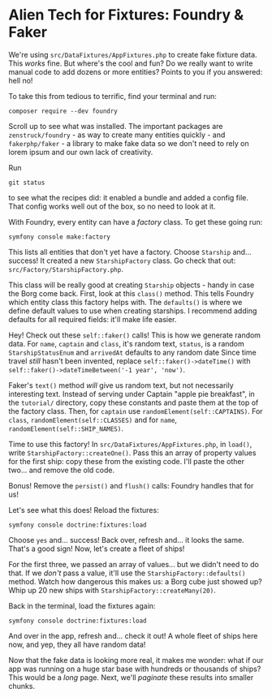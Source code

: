 # Alien Tech for Fixtures: Foundry & Faker

We're using `src/DataFixtures/AppFixtures.php` to create
fake fixture data. This *works* fine. But where's the cool and fun? Do we really want to
write manual code to add dozens or more entities? Points to you if you answered:
hell no!

To take this from tedious to terrific, find your terminal and run:

```terminal
composer require --dev foundry
```

Scroll up to see what was installed. The important packages are `zenstruck/foundry` -
as way to create many entities quickly - and `fakerphp/faker` - a library to make
fake data so we don't need to rely on lorem ipsum and our own lack of creativity.

Run

```terminal
git status
```

to see what the recipes did: it enabled a bundle and added a config file.
That config works well out of the box, so no need to look at it.

With Foundry, every entity can have a *factory* class.
To get these going run:

```terminal
symfony console make:factory
```

This lists all entities that don't yet have a factory. Choose `Starship` and...
success! It created a new `StarshipFactory` class. Go check that out:
`src/Factory/StarshipFactory.php`.

This class will be really good at creating `Starship` objects - handy
in case the Borg come back.
First, look at this `class()` method. This tells Foundry which entity class this factory
helps with.  The `defaults()` is where we define default values
to use when creating starships. I recommend adding defaults for all required fields:
it'll make life easier.

Hey! Check out these `self::faker()` calls! This is how we generate random data. For
`name`, `captain` and `class`, it's random text, `status`, is a random
`StarshipStatusEnum` and `arrivedAt` defaults to any random date
Since time travel *still* hasn't been invented,
replace `self::faker()->dateTime()` with `self::faker()->dateTimeBetween('-1 year', 'now')`.

Faker's `text()` method *will* give us random text, but not necessarily interesting
text. Instead of serving under Captain "apple pie breakfast",
in the `tutorial/` directory, copy these constants and paste them at the top of the factory class.
Then, for `captain` use `randomElement(self::CAPTAINS)`. For
`class`, `randomElement(self::CLASSES)` and for `name`, `randomElement(self::SHIP_NAMES)`.

Time to use this factory! In `src/DataFixtures/AppFixtures.php`, in `load()`,
write `StarshipFactory::createOne()`. Pass this an array of property values for the
first ship: copy these
from the existing code. I'll paste the other two... and remove the old code.

Bonus! Remove the `persist()` and `flush()` calls: Foundry handles that for us!

Let's see what this does! Reload the fixtures:

```terminal
symfony console doctrine:fixtures:load
```

Choose `yes` and... success! Back over, refresh and... it looks the same. That's
a good sign! Now, let's create a fleet of ships!

For the first three, we passed an array of values... but we didn't need to do that.
If we *don't* pass a value, it'll use the `StarshipFactory::defaults()` method.
Watch how dangerous this makes us: a Borg cube just showed up? Whip up 20 new ships
with `StarshipFactory::createMany(20)`.

Back in the terminal, load the fixtures again:

```terminal
symfony console doctrine:fixtures:load
```

And over in the app, refresh and... check it out! A whole fleet of ships here
now, and yep, they all have random data!

Now that the fake data is looking more real, it makes me wonder: what if our app
was running on a huge star base with hundreds or thousands of ships?
This would be a *long* page. Next, we'll *paginate* these results into smaller chunks.
